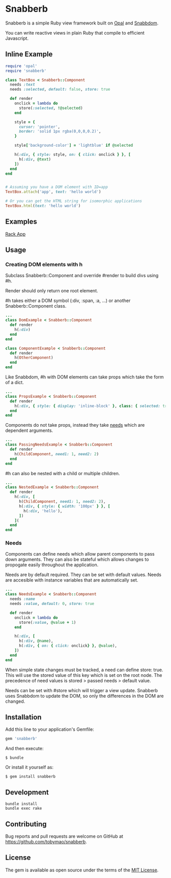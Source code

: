 # Snabberb

Snabberb is a simple Ruby view framework built on [Opal](https://github.com/opal/opal) and [Snabbdom](https://github.com/snabbdom/snabbdom).

You can write reactive views in plain Ruby that compile to efficient Javascript.

## Inline Example

```ruby
require 'opal'
require 'snabberb'

class TextBox < Snabberb::Component
  needs :text
  needs :selected, default: false, store: true

  def render
    onclick = lambda do
      store(:selected, !@selected)
    end

    style = {
      cursor: 'pointer',
      border: 'solid 1px rgba(0,0,0,0.2)',
    }

    style['background-color'] = 'lightblue' if @selected

    h(:div, { style: style, on: { click: onclick } }, [
      h(:div, @text)
    ])
  end
end


# Assuming you have a DOM element with ID=app
TextBox.attach('app', text: 'hello world')

# Or you can get the HTML string for isomorphic applications
TextBox.html(text: 'hello world')
```

## Examples
[Rack App](examples/rack)

## Usage

### Creating DOM elements with h

Subclass Snabberb::Component and override #render to build divs using \#h.

Render should only return one root element.

\#h takes either a DOM symbol (:div, :span, :a, ...) or another Snabberb::Component class.

```ruby
...
class DomExample < Snabberb::Component
  def render
    h(:div)
  end
end

class ComponentExample < Snabberb::Component
  def render
    h(OtherComponent)
  end
end
```

Like Snabbdom, \#h with DOM elements can take props which take the form of a dict.

```ruby
...
class PropsExample < Snabberb::Component
  def render
    h(:div, { style: { display: 'inline-block' }, class: { selected: true } })
  end
end
```

Components do not take props, instead they take [needs](#Needs) which are dependent arguments.

```ruby
...
class PassingNeedsExample < Snabberb::Component
  def render
    h(ChildComponent, need1: 1, need2: 2)
  end
end
```

\#h can also be nested with a child or multiple children.

```ruby
...
class NestedExample < Snabberb::Component
  def render
    h(:div, [
      h(ChildComponent, need1: 1, need2: 2),
      h(:div, { style: { width: '100px' } }, [
        h(:div, 'hello'),
      ])
    ](
  end
end
```

### Needs

Components can define needs which allow parent components to pass down arguments. They can also be stateful which allows changes to propogate easily throughout the application.

Needs are by default required. They can be set with default values. Needs are accesible with instance variables that are automatically set.

```ruby
...
class NeedsExample < Snabberb::Component
  needs :name
  needs :value, default: 0, store: true

  def render
    onclick = lambda do
      store(:value, @value + 1)
    end

    h(:div, [
      h(:div, @name),
      h(:div, { on: { click: onclick} }, @value),
    ])
  end
end
```

When simple state changes must be tracked, a need can define store: true. This will use the stored value of this key which is set on the root node.
The precedence of need values is stored > passed needs > default value.

Needs can be set with #store which will trigger a view update. Snabberb uses Snabbdom to update the DOM, so only the differences in the DOM are changed.

## Installation

Add this line to your application's Gemfile:

```ruby
gem 'snabberb'
```

And then execute:

    $ bundle

Or install it yourself as:

    $ gem install snabberb

## Development

```
bundle install
bundle exec rake
```
## Contributing

Bug reports and pull requests are welcome on GitHub at https://github.com/tobymao/snabberb.

## License

The gem is available as open source under the terms of the [MIT License](https://opensource.org/licenses/MIT).
